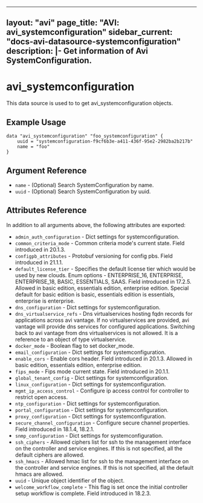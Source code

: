 <!--
    Copyright 2021 VMware, Inc.
    SPDX-License-Identifier: Mozilla Public License 2.0
-->
---
layout: "avi"
page_title: "AVI: avi_systemconfiguration"
sidebar_current: "docs-avi-datasource-systemconfiguration"
description: |-
  Get information of Avi SystemConfiguration.
---

# avi_systemconfiguration

This data source is used to to get avi_systemconfiguration objects.

## Example Usage

```hcl
data "avi_systemconfiguration" "foo_systemconfiguration" {
    uuid = "systemconfiguration-f9cf6b3e-a411-436f-95e2-2982ba2b217b"
    name = "foo"
}
```

## Argument Reference

* `name` - (Optional) Search SystemConfiguration by name.
* `uuid` - (Optional) Search SystemConfiguration by uuid.

## Attributes Reference

In addition to all arguments above, the following attributes are exported:

* `admin_auth_configuration` - Dict settings for systemconfiguration.
* `common_criteria_mode` - Common criteria mode's current state. Field introduced in 20.1.3.
* `configpb_attributes` - Protobuf versioning for config pbs. Field introduced in 21.1.1.
* `default_license_tier` - Specifies the default license tier which would be used by new clouds. Enum options - ENTERPRISE_16, ENTERPRISE, ENTERPRISE_18, BASIC, ESSENTIALS, SAAS. Field introduced in 17.2.5. Allowed in basic edition, essentials edition, enterprise edition. Special default for basic edition is basic, essentials edition is essentials, enterprise is enterprise.
* `dns_configuration` - Dict settings for systemconfiguration.
* `dns_virtualservice_refs` - Dns virtualservices hosting fqdn records for applications across avi vantage. If no virtualservices are provided, avi vantage will provide dns services for configured applications. Switching back to avi vantage from dns virtualservices is not allowed. It is a reference to an object of type virtualservice.
* `docker_mode` - Boolean flag to set docker_mode.
* `email_configuration` - Dict settings for systemconfiguration.
* `enable_cors` - Enable cors header. Field introduced in 20.1.3. Allowed in basic edition, essentials edition, enterprise edition.
* `fips_mode` - Fips mode current state. Field introduced in 20.1.1.
* `global_tenant_config` - Dict settings for systemconfiguration.
* `linux_configuration` - Dict settings for systemconfiguration.
* `mgmt_ip_access_control` - Configure ip access control for controller to restrict open access.
* `ntp_configuration` - Dict settings for systemconfiguration.
* `portal_configuration` - Dict settings for systemconfiguration.
* `proxy_configuration` - Dict settings for systemconfiguration.
* `secure_channel_configuration` - Configure secure channel properties. Field introduced in 18.1.4, 18.2.1.
* `snmp_configuration` - Dict settings for systemconfiguration.
* `ssh_ciphers` - Allowed ciphers list for ssh to the management interface on the controller and service engines. If this is not specified, all the default ciphers are allowed.
* `ssh_hmacs` - Allowed hmac list for ssh to the management interface on the controller and service engines. If this is not specified, all the default hmacs are allowed.
* `uuid` - Unique object identifier of the object.
* `welcome_workflow_complete` - This flag is set once the initial controller setup workflow is complete. Field introduced in 18.2.3.

